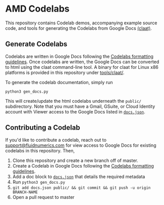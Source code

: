 # AMD Codelabs 

This repository contains Codelab demos, accompanying example source code, and tools for generating the Codelabs from Google Docs [(claat)](https://github.com/googlecodelabs/tools).


## Generate Codelabs
Codelabs are written in Google Docs following the [Codelabs formatting guidelines](https://github.com/googlecodelabs/tools/blob/master/FORMAT-GUIDE.md). Once codelabs are written, the Google Docs can be converted to html using the claat command-line tool. A binary for claat for Linux x86 platforms is provided in this repository under [tools/claat/](tools/claat/).

To generate the codelab documentation, simply run
```
python3 gen_docs.py
```
This will create/update the html codelabs underneath the `public/` subdirectory.
Note that you must have a Gmail, GSuite, or Cloud Identity account with Viewer access to the Google Docs listed in [`docs.json`](./docs.json).


## Contributing a Codelab
If you'd like to contribute a codelab, reach out to support@fluidnumerics.com for view access to Google Docs for existing codelabs in this repository. Then,
1. Clone this repository and create a new branch off of master.
2. Create a Codelab in Google Docs following the [Codelabs formatting guidelines](https://github.com/googlecodelabs/tools/blob/master/FORMAT-GUIDE.md).
3. Add a doc block to [`docs.json`](./docs.json) that details the required metadata
4. Run `python3 gen_docs.py`
5. `git add docs.json public/ && git commit && git push -u origin BRANCH-NAME`
6. Open a pull request to master


